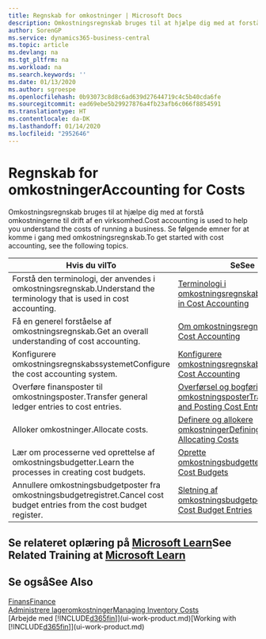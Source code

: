 ```yaml
---
title: Regnskab for omkostninger | Microsoft Docs
description: Omkostningsregnskab bruges til at hjælpe dig med at forstå omkostningerne til drift af en virksomhed. Se følgende emner for at komme i gang med omkostningsregnskab.
author: SorenGP
ms.service: dynamics365-business-central
ms.topic: article
ms.devlang: na
ms.tgt_pltfrm: na
ms.workload: na
ms.search.keywords: ''
ms.date: 01/13/2020
ms.author: sgroespe
ms.openlocfilehash: 0b93073c8d8c6ad639d27644719c4c5b40cda6fe
ms.sourcegitcommit: ead69ebe5b29927876a4fb23afb6c066f8854591
ms.translationtype: HT
ms.contentlocale: da-DK
ms.lasthandoff: 01/14/2020
ms.locfileid: "2952646"
---
```

# <a name="accounting-for-costs"></a><span data-ttu-id="e9170-104">Regnskab for omkostninger</span><span class="sxs-lookup"><span data-stu-id="e9170-104">Accounting for Costs</span></span>
<span data-ttu-id="e9170-105">Omkostningsregnskab bruges til at hjælpe dig med at forstå omkostningerne til drift af en virksomhed.</span><span class="sxs-lookup"><span data-stu-id="e9170-105">Cost accounting is used to help you understand the costs of running a business.</span></span> <span data-ttu-id="e9170-106">Se følgende emner for at komme i gang med omkostningsregnskab.</span><span class="sxs-lookup"><span data-stu-id="e9170-106">To get started with cost accounting, see the following topics.</span></span>  

|<span data-ttu-id="e9170-107">Hvis du vil</span><span class="sxs-lookup"><span data-stu-id="e9170-107">To</span></span>|<span data-ttu-id="e9170-108">Se</span><span class="sxs-lookup"><span data-stu-id="e9170-108">See</span></span>|  
|--------|---------|  
|<span data-ttu-id="e9170-109">Forstå den terminologi, der anvendes i omkostningsregnskab.</span><span class="sxs-lookup"><span data-stu-id="e9170-109">Understand the terminology that is used in cost accounting.</span></span>|[<span data-ttu-id="e9170-110">Terminologi i omkostningsregnskab</span><span class="sxs-lookup"><span data-stu-id="e9170-110">Terminology in Cost Accounting</span></span>](finance-terminology-in-cost-accounting.md)|  
|<span data-ttu-id="e9170-111">Få en generel forståelse af omkostningsregnskab.</span><span class="sxs-lookup"><span data-stu-id="e9170-111">Get an overall understanding of cost accounting.</span></span>|[<span data-ttu-id="e9170-112">Om omkostningsregnskab</span><span class="sxs-lookup"><span data-stu-id="e9170-112">About Cost Accounting</span></span>](finance-about-cost-accounting.md)|  
|<span data-ttu-id="e9170-113">Konfigurere omkostningsregnskabssystemet</span><span class="sxs-lookup"><span data-stu-id="e9170-113">Configure the cost accounting system.</span></span>|[<span data-ttu-id="e9170-114">Konfigurere omkostningsregnskab</span><span class="sxs-lookup"><span data-stu-id="e9170-114">Setting Up Cost Accounting</span></span>](finance-set-up-cost-accounting.md)|  
|<span data-ttu-id="e9170-115">Overføre finansposter til omkostningsposter.</span><span class="sxs-lookup"><span data-stu-id="e9170-115">Transfer general ledger entries to cost entries.</span></span>|[<span data-ttu-id="e9170-116">Overførsel og bogføring af omkostningsposter</span><span class="sxs-lookup"><span data-stu-id="e9170-116">Transferring and Posting Cost Entries</span></span>](finance-transfer-and-post-cost-entries.md)|  
|<span data-ttu-id="e9170-117">Alloker omkostninger.</span><span class="sxs-lookup"><span data-stu-id="e9170-117">Allocate costs.</span></span>|[<span data-ttu-id="e9170-118">Definere og allokere omkostninger</span><span class="sxs-lookup"><span data-stu-id="e9170-118">Defining and Allocating Costs</span></span>](finance-define-and-allocate-costs.md)|  
|<span data-ttu-id="e9170-119">Lær om processerne ved oprettelse af omkostningsbudgetter.</span><span class="sxs-lookup"><span data-stu-id="e9170-119">Learn the processes in creating cost budgets.</span></span>|[<span data-ttu-id="e9170-120">Oprette omkostningsbudgetter</span><span class="sxs-lookup"><span data-stu-id="e9170-120">Creating Cost Budgets</span></span>](finance-create-cost-budgets.md)|
|<span data-ttu-id="e9170-121">Annullere omkostningsbudgetposter fra omkostningsbudgetregistret.</span><span class="sxs-lookup"><span data-stu-id="e9170-121">Cancel cost budget entries from the cost budget register.</span></span>|[<span data-ttu-id="e9170-122">Sletning af omkostningsbudgetposter</span><span class="sxs-lookup"><span data-stu-id="e9170-122">Deleting Cost Budget Entries</span></span>](finance-how-to-delete-cost-budget-entries.md)|

## <a name="see-related-training-at-microsoft-learnlearnpathsuse-cost-accounting-dynamics-365-business-central"></a><span data-ttu-id="e9170-123">Se relateret oplæring på [Microsoft Learn](/learn/paths/use-cost-accounting-dynamics-365-business-central/)</span><span class="sxs-lookup"><span data-stu-id="e9170-123">See Related Training at [Microsoft Learn](/learn/paths/use-cost-accounting-dynamics-365-business-central/)</span></span>

## <a name="see-also"></a><span data-ttu-id="e9170-124">Se også</span><span class="sxs-lookup"><span data-stu-id="e9170-124">See Also</span></span>  
[<span data-ttu-id="e9170-125">Finans</span><span class="sxs-lookup"><span data-stu-id="e9170-125">Finance</span></span>](finance.md)  
[<span data-ttu-id="e9170-126">Administrere lageromkostninger</span><span class="sxs-lookup"><span data-stu-id="e9170-126">Managing Inventory Costs</span></span>](finance-manage-inventory-costs.md)  
<span data-ttu-id="e9170-127">[Arbejde med [!INCLUDE[d365fin](includes/d365fin_md.md)]](ui-work-product.md)</span><span class="sxs-lookup"><span data-stu-id="e9170-127">[Working with [!INCLUDE[d365fin](includes/d365fin_md.md)]](ui-work-product.md)</span></span>
